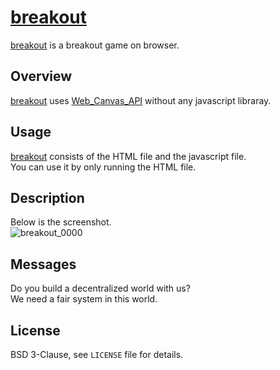 # [breakout](https://github.com/zombietimes/breakout)
[breakout](https://github.com/zombietimes/breakout) is a breakout game on browser.  
  
## Overview
[breakout](https://github.com/zombietimes/breakout) uses [Web_Canvas_API](https://developer.mozilla.org/en-US/docs/Web/API/Canvas_API) without any javascript libraray.  
  
## Usage
[breakout](https://github.com/zombietimes/breakout) consists of the HTML file and the javascript file.  
You can use it by only running the HTML file.  
  
## Description
Below is the screenshot.  
![breakout_0000](https://user-images.githubusercontent.com/50263232/101008728-244f8800-35a5-11eb-8a17-e22e18a9dd7d.png)  
  
## Messages
Do you build a decentralized world with us?  
We need a fair system in this world.  
  
## License
BSD 3-Clause, see `LICENSE` file for details.  

